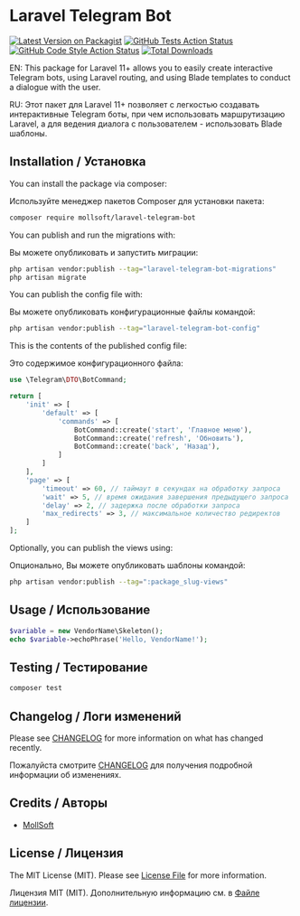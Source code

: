 # Laravel Telegram Bot

[![Latest Version on Packagist](https://img.shields.io/packagist/v/mollsoft/laravel-telegram-bot.svg?style=flat-square)](https://packagist.org/packages/mollsoft/laravel-telegram-bot)
[![GitHub Tests Action Status](https://img.shields.io/github/actions/workflow/status/mollsoft/laravel-telegram-bot/run-tests.yml?branch=main&label=tests&style=flat-square)](https://github.com/mollsoft/laravel-telegram-bot/actions?query=workflow%3Arun-tests+branch%3Amain)
[![GitHub Code Style Action Status](https://img.shields.io/github/actions/workflow/status/mollsoft/laravel-telegram-bot/fix-php-code-style-issues.yml?branch=main&label=code%20style&style=flat-square)](https://github.com/mollsoft/laravel-telegram-bot/actions?query=workflow%3A"Fix+PHP+code+style+issues"+branch%3Amain)
[![Total Downloads](https://img.shields.io/packagist/dt/mollsoft/laravel-telegram-bot.svg?style=flat-square)](https://packagist.org/packages/mollsoft/laravel-telegram-bot)

EN: This package for Laravel 11+ allows you to easily create interactive Telegram bots, using Laravel routing, and using Blade templates to conduct a dialogue with the user.

RU: Этот пакет для Laravel 11+ позволяет с легкостью создавать интерактивные Telegram боты, при чем использовать маршрутизацию Laravel, а для ведения диалога с пользователем - использовать Blade шаблоны.

## Installation / Установка

You can install the package via composer:

Используйте менеджер пакетов Composer для установки пакета:

```bash
composer require mollsoft/laravel-telegram-bot
```

You can publish and run the migrations with:

Вы можете опубликовать и запустить миграции:

```bash
php artisan vendor:publish --tag="laravel-telegram-bot-migrations"
php artisan migrate
```

You can publish the config file with:

Вы можете опубликовать конфигурационные файлы командой:

```bash
php artisan vendor:publish --tag="laravel-telegram-bot-config"
```

This is the contents of the published config file:

Это содержимое конфигурационного файла:

```php
use \Telegram\DTO\BotCommand;

return [
    'init' => [
        'default' => [
            'commands' => [
                BotCommand::create('start', 'Главное меню'),
                BotCommand::create('refresh', 'Обновить'),
                BotCommand::create('back', 'Назад'),
            ]
        ]
    ],
    'page' => [
        'timeout' => 60, // таймаут в секундах на обработку запроса
        'wait' => 5, // время ожидания завершения предыдущего запроса
        'delay' => 2, // задержка после обработки запроса
        'max_redirects' => 3, // максимальное количество редиректов
    ]
];
```

Optionally, you can publish the views using:

Опционально, Вы можете опубликовать шаблоны командой:

```bash
php artisan vendor:publish --tag=":package_slug-views"
```

## Usage / Использование

```php
$variable = new VendorName\Skeleton();
echo $variable->echoPhrase('Hello, VendorName!');
```

## Testing / Тестирование

```bash
composer test
```

## Changelog / Логи изменений

Please see [CHANGELOG](CHANGELOG.md) for more information on what has changed recently.

Пожалуйста смотрите [CHANGELOG](CHANGELOG.md) для получения подробной информации об изменениях.

## Credits / Авторы

- [MollSoft](https://github.com/mollsoft)

## License / Лицензия

The MIT License (MIT). Please see [License File](LICENSE.md) for more information.

Лицензия MIT (MIT). Дополнительную информацию см. в [Файле лицензии](LICENSE.md).
